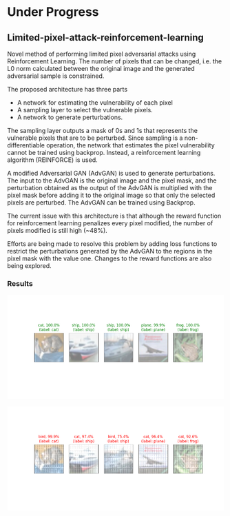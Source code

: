 # Under Progress #

## Limited-pixel-attack-reinforcement-learning
Novel method of performing limited pixel adversarial attacks using Reinforcement Learning.
The number of pixels that can be changed, i.e. the L0 norm calculated between the original image and the generated adversarial sample is constrained.

The proposed architecture has three parts 
- A network for estimating the vulnerability of each pixel
- A sampling layer to select the vulnerable pixels.
- A network to generate perturbations.

The sampling layer outputs a mask of 0s and 1s that represents the vulnerable pixels that are to be perturbed. Since sampling is a non-differentiable operation, the network that estimates the pixel vulnerability cannot be trained using backprop. Instead, a reinforcement learning algorithm (REINFORCE) is used.

A modified Adversarial GAN (AdvGAN) is used to generate perturbations. The input to the AdvGAN is the original image and the pixel mask, and the perturbation obtained as the output of the AdvGAN is multiplied with the pixel mask before adding it to the original image so that only the selected pixels are perturbed. The AdvGAN can be trained using Backprop.

The current issue with this architecture is that although the reward function for reinforcement learning penalizes every pixel modified, the number of pixels modified is still high (~48%).

Efforts are being made to resolve this problem by adding loss functions to restrict the perturbations generated by the AdvGAN to the regions in the pixel mask with the value one. Changes to the reward functions are also being explored.

### Results 
![Original Image](original.png)

![Limited Pixel Attack using RL](original_advgan.png)
